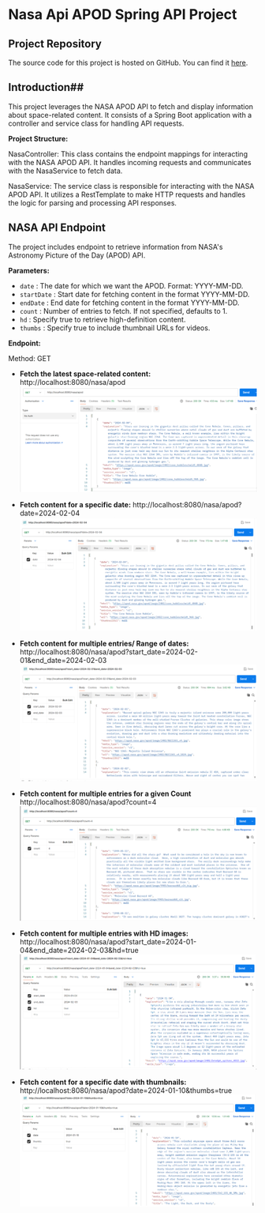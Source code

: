 # Nasa Api APOD Spring API Project

## Project Repository
The source code for this project is hosted on GitHub. You can find it [here](https://github.com/komalivikas/WebEng_Assignment1_Nasa).

## Introduction##

This project leverages the NASA APOD API to fetch and display information about space-related content. It consists of a Spring Boot application with a controller and service class for handling API requests.

**Project Structure:**

NasaController: This class contains the endpoint mappings for interacting with the NASA APOD API. It handles incoming requests and communicates with the NasaService to fetch data.

NasaService: The service class is responsible for interacting with the NASA APOD API. It utilizes a RestTemplate to make HTTP requests and handles the logic for parsing and processing API responses.

## NASA API Endpoint

The project includes endpoint to retrieve information from NASA's Astronomy Picture of the Day (APOD) API.

**Parameters:**
- `date` 		: The date for which we want the APOD. Format: YYYY-MM-DD.
- `startDate`	: Start date for fetching content in the format YYYY-MM-DD.
- `endDate`		: End date for fetching content in the format YYYY-MM-DD.
- `count`		: Number of entries to fetch. If not specified, defaults to 1.
- `hd`			: Specify true to retrieve high-definition content.
- `thumbs`		: Specify true to include thumbnail URLs for videos.

**Endpoint:**

Method: GET

- **Fetch the latest space-related content:**
http://localhost:8080/nasa/apod
![Alt Text](Images/nasa_apod.png)


- **Fetch content for a specific date:**
http://localhost:8080/nasa/apod?date=2024-02-04
![Alt Text](Images/nasa_apod_date.png)


- **Fetch content for multiple entries/ Range of dates:**
http://localhost:8080/nasa/apod?start_date=2024-02-01&end_date=2024-02-03
![Alt Text](Images/nasa_apod_startdate_enddate.png)


- **Fetch content for multiple entries for a given Count**
http://localhost:8080/nasa/apod?count=4
![Alt Text](Images/nasa_apod_count.png)


- **Fetch content for multiple entries with HD images:**
http://localhost:8080/nasa/apod?start_date=2024-01-04&end_date=2024-02-03&hd=true
![Alt Text](Images/nasa_apod_startenddate_withhdtrue.png)


- **Fetch content for a specific date with thumbnails:**
http://localhost:8080/nasa/apod?date=2024-01-10&thumbs=true
![Alt Text](Images/nasa_apod_date&thumbs_true.png)
